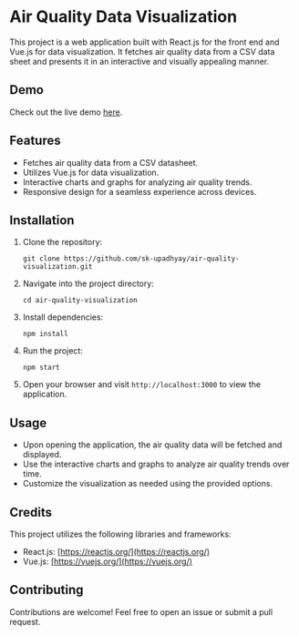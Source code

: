 # Air Quality Data Visualization

This project is a web application built with React.js for the front end and Vue.js for data visualization. It fetches air quality data from a CSV data sheet and presents it in an interactive and visually appealing manner.

## Demo

Check out the live demo [here](https://airquality-visual.vercel.app/).

## Features

- Fetches air quality data from a CSV datasheet.
- Utilizes Vue.js for data visualization.
- Interactive charts and graphs for analyzing air quality trends.
- Responsive design for a seamless experience across devices.

## Installation

1. Clone the repository:

   ```
   git clone https://github.com/sk-upadhyay/air-quality-visualization.git
   ```

2. Navigate into the project directory:

   ```
   cd air-quality-visualization
   ```

3. Install dependencies:

   ```
   npm install
   ```

4. Run the project:

   ```
   npm start
   ```

5. Open your browser and visit `http://localhost:3000` to view the application.

## Usage

- Upon opening the application, the air quality data will be fetched and displayed.
- Use the interactive charts and graphs to analyze air quality trends over time.
- Customize the visualization as needed using the provided options.

## Credits

This project utilizes the following libraries and frameworks:

- React.js: [https://reactjs.org/](https://reactjs.org/)
- Vue.js: [https://vuejs.org/](https://vuejs.org/)

## Contributing

Contributions are welcome! Feel free to open an issue or submit a pull request.

